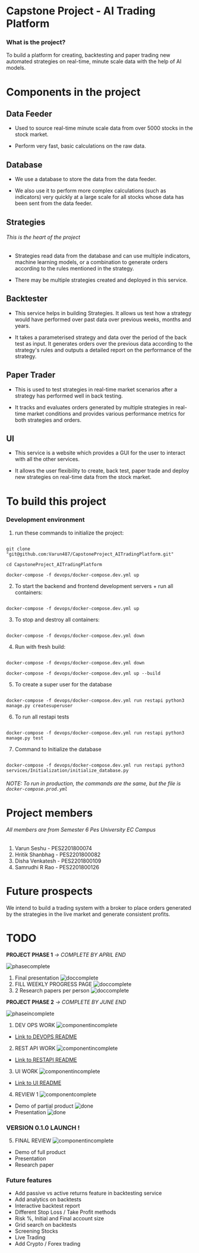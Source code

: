 # Capstone Project - AI Trading Platform

### What is the project?

To build a platform for creating, backtesting and paper trading new automated strategies on real-time, minute scale data with the help of AI models.

# Components in the project

## Data Feeder

- Used to source real-time minute scale data from over 5000 stocks in the stock market.

- Perform very fast, basic calculations on the raw data.

## Database

- We use a database to store the data from the data feeder.

- We also use it to perform more complex calculations (such as indicators) very quickly at a large scale for all stocks whose data has been sent from the data feeder.

## Strategies

###### This is the heart of the project

- Strategies read data from the database and can use multiple indicators, machine learning models, or a combination to generate orders according to the rules mentioned in the strategy.

- There may be multiple strategies created and deployed in this service.

## Backtester

- This service helps in building Strategies. It allows us test how a strategy would have performed over past data over previous weeks, months and years.

- It takes a parameterised strategy and data over the period of the back test as input. It generates orders over the previous data according to the strategy's rules and outputs a detailed report on the performance of the strategy.

## Paper Trader

- This is used to test strategies in real-time market scenarios after a strategy has performed well in back testing.

- It tracks and evaluates orders generated by multiple strategies in real-time market conditions and provides various performance metrics for both strategies and orders.

## UI

- This service is a website which provides a GUI for the user to interact with all the other services.

- It allows the user flexibility to create, back test, paper trade and deploy new strategies on real-time data from the stock market.

# To build this project

### Development environment

1. run these commands to initialize the project:

```

git clone "git@github.com:Varun487/CapstoneProject_AITradingPlatform.git"

cd CapstoneProject_AITradingPlatform

docker-compose -f devops/docker-compose.dev.yml up

```

2. To start the backend and frontend development servers + run all containers:

```

docker-compose -f devops/docker-compose.dev.yml up

```

3. To stop and destroy all containers:

```

docker-compose -f devops/docker-compose.dev.yml down

```

4. Run with fresh build:

```

docker-compose -f devops/docker-compose.dev.yml down

docker-compose -f devops/docker-compose.dev.yml up --build

```

5. To create a super user for the database

```

docker-compose -f devops/docker-compose.dev.yml run restapi python3 manage.py createsuperuser

```

6. To run all restapi tests
```

docker-compose -f devops/docker-compose.dev.yml run restapi python3 manage.py test

```

7. Command to Initialize the database
```

docker-compose -f devops/docker-compose.dev.yml run restapi python3 services/Initialization/initialize_database.py

```

###### NOTE: To run in production, the commands are the same, but the file is `docker-compose.prod.yml`

# Project members

###### All members are from Semester 6 Pes University EC Campus

1. Varun Seshu - PES2201800074
2. Hritik Shanbhag - PES2201800082
3. Disha Venkatesh - PES2201800109
4. Samrudhi R Rao - PES2201800126

# Future prospects

We intend to build a trading system with a broker to place orders generated by the strategies in the live market and generate consistent profits.

# TODO

**PROJECT PHASE 1** _-> COMPLETE BY APRIL END_

![phasecomplete]

1. Final presentation ![doccomplete]
2. FILL WEEKLY PROGRESS PAGE ![doccomplete]
3. 2 Research papers per person ![doccomplete]

**PROJECT PHASE 2** _-> COMPLETE BY JUNE END_

![phaseincomplete]

1. DEV OPS WORK ![componentincomplete]
- [Link to DEVOPS README](https://github.com/Varun487/CapstoneProject_AITradingPlatform/tree/main/devops/)

2. REST API WORK ![componentincomplete]
- [Link to RESTAPI README](https://github.com/Varun487/CapstoneProject_AITradingPlatform/tree/main/restapi/)

3. UI WORK ![componentincomplete]
- [Link to UI README](https://github.com/Varun487/CapstoneProject_AITradingPlatform/tree/main/ui/)

4. REVIEW 1 ![componentcomplete]
- Demo of partial product ![done]
- Presentation ![done]

### VERSION 0.1.0 LAUNCH !

5. FINAL REVIEW ![componentincomplete]
- Demo of full product
- Presentation
- Research paper

### Future features
- Add passive vs active returns feature in backtesting service
- Add analytics on backtests
- Interactive backtest report
- Different Stop Loss /  Take Profit methods
- Risk %, Initial and Final account size
- Grid search on backtests
- Screening Stocks
- Live Trading
- Add Crypto / Forex trading

[done]: https://img.shields.io/badge/DONE-brightgreen
[incomplete]: https://img.shields.io/badge/INCOMPLETE-red
[varunincomplete]: https://img.shields.io/badge/VARUN-INCOMPLETE-red
[varuncomplete]: https://img.shields.io/badge/VARUN-COMPLETE-brightgreen
[dishaincomplete]: https://img.shields.io/badge/DISHA-INCOMPLETE-red
[dishacomplete]: https://img.shields.io/badge/DISHA-COMPLETE-brightgreen
[samrudhiincomplete]: https://img.shields.io/badge/SAMRUDHI-INCOMPLETE-red
[samrudhicomplete]: https://img.shields.io/badge/SAMRUDHI-COMPLETE-brightgreen
[hritikincomplete]: https://img.shields.io/badge/HRITIK-INCOMPLETE-red
[hritikcomplete]: https://img.shields.io/badge/HRITIK-COMPLETE-brightgreen
[bug]: https://img.shields.io/badge/BUG-red
[bugfixed]: https://img.shields.io/badge/BUG-FIXED-brightgreen
[featureincomplete]: https://img.shields.io/badge/FEATURE-INCOMPLETE-red
[featurecomplete]: https://img.shields.io/badge/FEATURE-COMPLETE-brightgreen
[componentincomplete]: https://img.shields.io/badge/COMPONENT-INCOMPLETE-red
[componentcomplete]: https://img.shields.io/badge/COMPONENT-COMPLETE-brightgreen
[phasecomplete]: https://img.shields.io/badge/PHASE-COMPLETE-brightgreen
[phaseincomplete]: https://img.shields.io/badge/PHASE-INCOMPLETE-red
[meetingincomplete]: https://img.shields.io/badge/MEETING-INCOMPLETE-red
[docincomplete]: https://img.shields.io/badge/DOC-INCOMPLETE-red
[doccomplete]: https://img.shields.io/badge/DOC-COMPLETE-brightgreen
